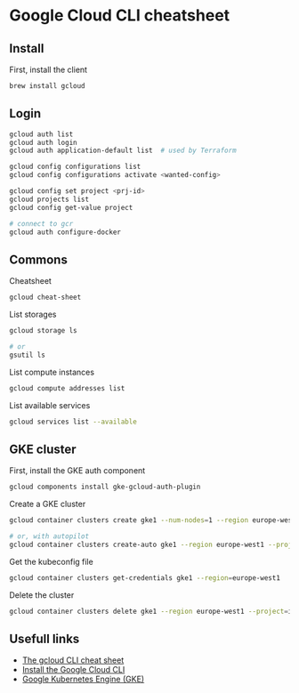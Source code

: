# Google Cloud CLI cheatsheet

## Install

First, install the client

```bash
brew install gcloud
```

## Login

```bash
gcloud auth list
gcloud auth login
gcloud auth application-default list  # used by Terraform

gcloud config configurations list
gcloud config configurations activate <wanted-config>

gcloud config set project <prj-id>
gcloud projects list
gcloud config get-value project

# connect to gcr
gcloud auth configure-docker
```

## Commons

Cheatsheet
```bash
gcloud cheat-sheet
```

List storages
```bash
gcloud storage ls

# or
gsutil ls
```

List compute instances
```bash
gcloud compute addresses list
```

List available services
```bash
gcloud services list --available
```

## GKE cluster

First, install the GKE auth component
```bash
gcloud components install gke-gcloud-auth-plugin
```

Create a GKE cluster
```bash
gcloud container clusters create gke1 --num-nodes=1 --region europe-west1 --project=PROJECT_ID

# or, with autopilot
gcloud container clusters create-auto gke1 --region europe-west1 --project=PROJECT_ID
```

Get the kubeconfig file
```bash
gcloud container clusters get-credentials gke1 --region=europe-west1
```

Delete the cluster
```bash
gcloud container clusters delete gke1 --region europe-west1 --project=infra-jdxlabs
```

## Usefull links
* [The gcloud CLI cheat sheet](https://cloud.google.com/sdk/docs/cheatsheet?hl=en)
* [Install the Google Cloud CLI](https://cloud.google.com/sdk/docs/install-sdk?hl=en)
* [Google Kubernetes Engine (GKE)](https://cloud.google.com/kubernetes-engine?hl=en)
